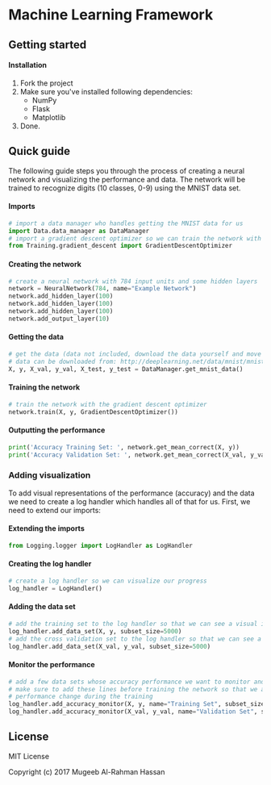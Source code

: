 # Machine Learning Framework
## Getting started

#### Installation

1. Fork the project
2. Make sure you've installed following dependencies:
    - NumPy
    - Flask
    - Matplotlib
3. Done.

## Quick guide

The following guide steps you through the process of creating a neural network and visualizing the performance and data. The network will be trained to recognize digits (10 classes, 0-9) using the MNIST data set.

#### Imports
```Python
# import a data manager who handles getting the MNIST data for us
import Data.data_manager as DataManager
# import a gradient descent optimizer so we can train the network with gradient descent
from Training.gradient_descent import GradientDescentOptimizer
```

#### Creating the network
```Python
# create a neural network with 784 input units and some hidden layers
network = NeuralNetwork(784, name="Example Network")
network.add_hidden_layer(100)
network.add_hidden_layer(100)
network.add_hidden_layer(100)
network.add_output_layer(10)
```

#### Getting the data
```Python
# get the data (data not included, download the data yourself and move it to the Data/DataFiles folder)
# data can be downloaded from: http://deeplearning.net/data/mnist/mnist.pkl.gz
X, y, X_val, y_val, X_test, y_test = DataManager.get_mnist_data()
```

#### Training the network
```Python
# train the network with the gradient descent optimizer
network.train(X, y, GradientDescentOptimizer())
```

#### Outputting the performance
```Python
print('Accuracy Training Set: ', network.get_mean_correct(X, y))
print('Accuracy Validation Set: ', network.get_mean_correct(X_val, y_val))
```

### Adding visualization

To add visual representations of the performance (accuracy) and the data we need to create a log handler which handles all of that for us. First, we need to extend our imports:

#### Extending the imports
```Python
from Logging.logger import LogHandler as LogHandler
```

#### Creating the log handler
```Python
# create a log handler so we can visualize our progress
log_handler = LogHandler()
```

#### Adding the data set
```Python
# add the training set to the log handler so that we can see a visual interpretation of the data set
log_handler.add_data_set(X, y, subset_size=5000)
# add the cross validation set to the log handler so that we can see a visual interpretation of the data set
log_handler.add_data_set(X_val, y_val, subset_size=5000)
```

#### Monitor the performance
```Python
# add a few data sets whose accuracy performance we want to monitor and visualize on a graph
# make sure to add these lines before training the network so that we actually capture the
# performance change during the training
log_handler.add_accuracy_monitor(X, y, name="Training Set", subset_size=500)
log_handler.add_accuracy_monitor(X_val, y_val, name="Validation Set", subset_size=500)
```

## License
MIT License

Copyright (c) 2017 Mugeeb Al-Rahman Hassan